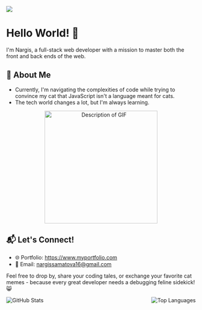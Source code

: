 ![](https://komarev.com/ghpvc/?username=Nargissamatova&style=flat&color=purple)
# Hello World! 👋

I'm Nargis, a full-stack web developer with a mission to master both the front and back ends of the web.

## 🚀 About Me

- Currently, I'm navigating the complexities of code while trying to convince my cat that JavaScript isn't a language meant for cats.
- The tech world changes a lot, but I'm always learning.
<p align="center">
  <a href="https://giphy.com/gifs/cat-kitten-computer-3oKIPnAiaMCws8nOsE">
    <img src="https://media.giphy.com/media/3oKIPnAiaMCws8nOsE/giphy.gif" alt="Description of GIF" width="300" height="300">
  </a>
</p>


## 📬 Let's Connect!
- 🌐 Portfolio: https://www.myportfolio.com
- 📧 Email: nargissamatova16@gmail.com


Feel free to drop by, share your coding tales, or exchange your favorite cat memes - because every great developer needs a debugging feline sidekick! 😸
  
<div style="display: flex; justify-content: space-between;">
  <img src="https://github-readme-stats.vercel.app/api?username=Nargissamatova&show_icons=true&theme=buefy&hide_border=true" alt="GitHub Stats" />
    <img src="https://github-readme-stats.vercel.app/api/top-langs/?username=Nargissamatova&layout=compact&theme=buefy&hide_border=true" alt="Top Languages" />

</div>

